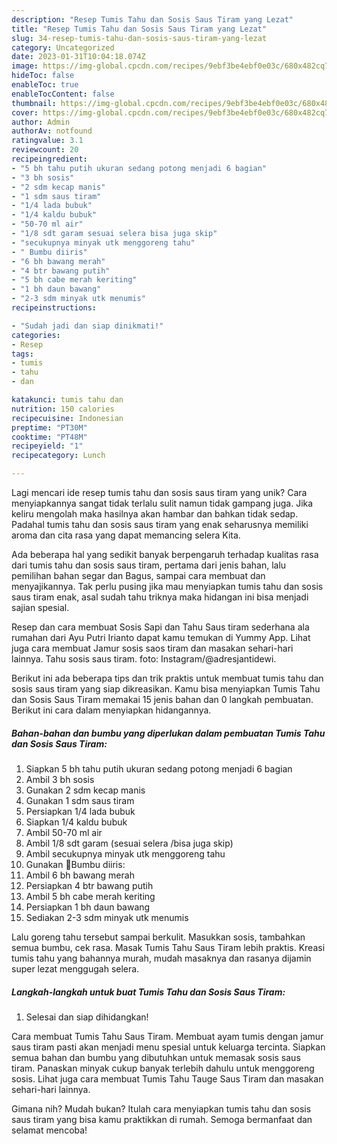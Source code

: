 ```yaml
---
description: "Resep Tumis Tahu dan Sosis Saus Tiram yang Lezat"
title: "Resep Tumis Tahu dan Sosis Saus Tiram yang Lezat"
slug: 34-resep-tumis-tahu-dan-sosis-saus-tiram-yang-lezat
category: Uncategorized
date: 2023-01-31T10:04:18.074Z
image: https://img-global.cpcdn.com/recipes/9ebf3be4ebf0e03c/680x482cq70/tumis-tahu-dan-sosis-saus-tiram-foto-resep-utama.jpg
hideToc: false
enableToc: true
enableTocContent: false
thumbnail: https://img-global.cpcdn.com/recipes/9ebf3be4ebf0e03c/680x482cq70/tumis-tahu-dan-sosis-saus-tiram-foto-resep-utama.jpg
cover: https://img-global.cpcdn.com/recipes/9ebf3be4ebf0e03c/680x482cq70/tumis-tahu-dan-sosis-saus-tiram-foto-resep-utama.jpg
author: Admin
authorAv: notfound
ratingvalue: 3.1
reviewcount: 20
recipeingredient:
- "5 bh tahu putih ukuran sedang potong menjadi 6 bagian"
- "3 bh sosis"
- "2 sdm kecap manis"
- "1 sdm saus tiram"
- "1/4 lada bubuk"
- "1/4 kaldu bubuk"
- "50-70 ml air"
- "1/8 sdt garam sesuai selera bisa juga skip"
- "secukupnya minyak utk menggoreng tahu"
- " Bumbu diiris"
- "6 bh bawang merah"
- "4 btr bawang putih"
- "5 bh cabe merah keriting"
- "1 bh daun bawang"
- "2-3 sdm minyak utk menumis"
recipeinstructions:

- "Sudah jadi dan siap dinikmati!"
categories:
- Resep
tags:
- tumis
- tahu
- dan

katakunci: tumis tahu dan 
nutrition: 150 calories
recipecuisine: Indonesian
preptime: "PT30M"
cooktime: "PT48M"
recipeyield: "1"
recipecategory: Lunch

---
```





Lagi mencari ide resep tumis tahu dan sosis saus tiram yang unik? Cara menyiapkannya sangat tidak terlalu sulit namun tidak gampang juga. Jika keliru mengolah maka hasilnya akan hambar dan bahkan tidak sedap. Padahal tumis tahu dan sosis saus tiram yang enak seharusnya memiliki aroma dan cita rasa yang dapat memancing selera Kita.





Ada beberapa hal yang sedikit banyak berpengaruh terhadap kualitas rasa dari tumis tahu dan sosis saus tiram, pertama dari jenis bahan, lalu pemilihan bahan segar dan Bagus, sampai cara membuat dan menyajikannya. Tak perlu pusing jika mau menyiapkan tumis tahu dan sosis saus tiram enak,      asal sudah tahu triknya maka hidangan ini bisa menjadi sajian spesial.














Resep dan cara membuat Sosis Sapi dan Tahu Saus tiram sederhana ala rumahan dari Ayu Putri Irianto dapat kamu temukan di Yummy App. Lihat juga cara membuat Jamur sosis saos tiram dan masakan sehari-hari lainnya. Tahu sosis saus tiram. foto: Instagram/@adresjantidewi.






Berikut ini ada beberapa tips dan trik praktis untuk membuat tumis tahu dan sosis saus tiram yang siap dikreasikan. Kamu bisa menyiapkan Tumis Tahu dan Sosis Saus Tiram memakai 15 jenis bahan dan 0 langkah pembuatan. Berikut ini cara dalam menyiapkan hidangannya.

<!--inarticleads1-->

##### Bahan-bahan dan bumbu yang diperlukan dalam pembuatan Tumis Tahu dan Sosis Saus Tiram:

1. Siapkan 5 bh tahu putih ukuran sedang potong menjadi 6 bagian
1. Ambil 3 bh sosis
1. Gunakan 2 sdm kecap manis
1. Gunakan 1 sdm saus tiram
1. Persiapkan 1/4 lada bubuk
1. Siapkan 1/4 kaldu bubuk
1. Ambil 50-70 ml air
1. Ambil 1/8 sdt garam (sesuai selera /bisa juga skip)
1. Ambil secukupnya minyak utk menggoreng tahu
1. Gunakan  🍳Bumbu diiris:
1. Ambil 6 bh bawang merah
1. Persiapkan 4 btr bawang putih
1. Ambil 5 bh cabe merah keriting
1. Persiapkan 1 bh daun bawang
1. Sediakan 2-3 sdm minyak utk menumis


Lalu goreng tahu tersebut sampai berkulit. Masukkan sosis, tambahkan semua bumbu, cek rasa. Masak Tumis Tahu Saus Tiram lebih praktis. Kreasi tumis tahu yang bahannya murah, mudah masaknya dan rasanya dijamin super lezat menggugah selera. 

<!--inarticleads2-->

##### Langkah-langkah untuk buat Tumis Tahu dan Sosis Saus Tiram:


1. Selesai dan siap dihidangkan!

Cara membuat Tumis Tahu Saus Tiram. Membuat ayam tumis dengan jamur saus tiram pasti akan menjadi menu spesial untuk keluarga tercinta. Siapkan semua bahan dan bumbu yang dibutuhkan untuk memasak sosis saus tiram. Panaskan minyak cukup banyak terlebih dahulu untuk menggoreng sosis. Lihat juga cara membuat Tumis Tahu Tauge Saus Tiram dan masakan sehari-hari lainnya. 

Gimana nih? Mudah bukan? Itulah cara menyiapkan tumis tahu dan sosis saus tiram yang bisa kamu praktikkan di rumah. Semoga bermanfaat dan selamat mencoba!

